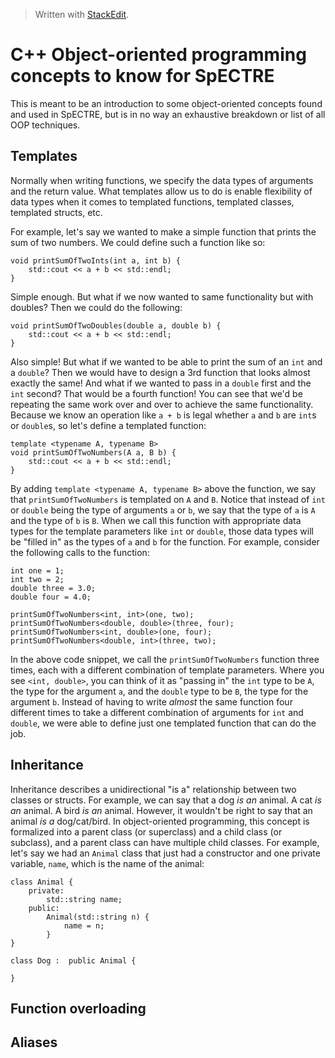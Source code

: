 


> Written with [StackEdit](https://stackedit.io/).
# C++ Object-oriented programming concepts to know for SpECTRE

This is meant to be an introduction to some object-oriented concepts found and used in SpECTRE, but is in no way an exhaustive breakdown or list of all OOP techniques.

## Templates
Normally when writing functions, we specify the data types of arguments and the return value. What templates allow us to do is enable flexibility of data types when it comes to templated functions, templated classes, templated structs, etc.

For example, let's say we wanted to make a simple function that prints the sum of two numbers. We could define such a function like so:
```
void printSumOfTwoInts(int a, int b) {
    std::cout << a + b << std::endl;
}
```
Simple enough. But what if we now wanted to same functionality but with doubles? Then we could do the following:
```
void printSumOfTwoDoubles(double a, double b) {
    std::cout << a + b << std::endl;
}
```
Also simple! But what if we wanted to be able to print the sum of an `int` and a `double`? Then we would have to design a 3rd function that looks almost exactly the same! And what if we wanted to pass in a `double` first and the `int` second? That would be a fourth function! You can see that we'd be repeating the same work over and over to achieve the same functionality. Because we know an operation like `a + b` is legal whether `a` and `b` are `int`s or `double`s, so let's define a templated function:
```
template <typename A, typename B>
void printSumOfTwoNumbers(A a, B b) {
    std::cout << a + b << std::endl;
}
```
By adding `template <typename A, typename B>` above the function, we say that `printSumOfTwoNumbers` is templated on `A` and `B`. Notice that instead of `int` or `double` being the type of arguments `a` or `b`, we say that the type of `a` is `A` and the type of `b` is `B`. When we call this function with appropriate data types for the template parameters like `int` or `double`, those data types will be "filled in" as the types of `a` and `b` for the function. For example, consider the following calls to the function:
```
int one = 1;
int two = 2;
double three = 3.0;
double four = 4.0;

printSumOfTwoNumbers<int, int>(one, two);
printSumOfTwoNumbers<double, double>(three, four);
printSumOfTwoNumbers<int, double>(one, four);
printSumOfTwoNumbers<double, int>(three, two);
```
In the above code snippet, we call the `printSumOfTwoNumbers` function three times, each with a different combination of template parameters. Where you see `<int, double>`, you can think of it as "passing in" the `int` type to be `A`, the type for the argument `a`, and the `double` type to be `B`, the type for the argument `b`.  Instead of having to write *almost* the same function four different times to take a different combination of arguments for `int` and `double`, we were able to define just one templated function that can do the job.

## Inheritance
Inheritance describes a unidirectional "is a" relationship between two classes or structs. For example, we can say that a dog *is an* animal. A cat *is an* animal. A bird *is an* animal. However, it wouldn't be right to say that an animal *is a* dog/cat/bird. In object-oriented programming, this concept is formalized into a parent class (or superclass) and a child class (or subclass), and a parent class can have multiple child classes. For example, let's say we had an `Animal` class that just had a constructor and one private variable, `name`, which is the name of the animal:

```
class Animal {
    private:
        std::string name;
    public:
        Animal(std::string n) {
            name = n;
        }
}
```
```
class Dog :  public Animal {

}
```

## Function overloading

## Aliases
